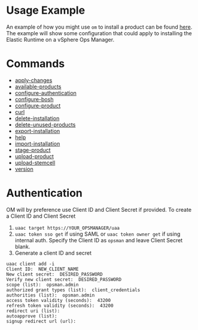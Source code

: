 # Usage Example

An example of how you might use `om` to install a product can be found [here](EXAMPLE.md).
The example will show some configuration that could apply to installing the Elastic Runtime
on a vSphere Ops Manager.

# Commands
* [apply-changes](apply-changes/README.md)
* [available-products](available-products/README.md)
* [configure-authentication](configure-authentication/README.md)
* [configure-bosh](configure-bosh/README.md)
* [configure-product](configure-product/README.md)
* [curl](curl/README.md)
* [delete-installation](delete-installation/README.md)
* [delete-unused-products](delete-unused-products/README.md)
* [export-installation](export-installation/README.md)
* [help](help/README.md)
* [import-installation](import-installation/README.md)
* [stage-product](stage-product/README.md)
* [upload-product](upload-product/README.md)
* [upload-stemcell](upload-stemcell/README.md)
* [version](version/README.md)

# Authentication
OM will by preference use Client ID and Client Secret if provided. To create a Client ID and Client Secret

1. `uaac target https://YOUR_OPSMANAGER/uaa`
1. `uaac token sso get` if using SAML or `uaac token owner get` if using internal auth. Specify the Client ID as `opsman` and leave Client Secret blank.
1. Generate a client ID and secret

```
uaac client add -i
Client ID:  NEW_CLIENT_NAME
New client secret:  DESIRED_PASSWORD
Verify new client secret:  DESIRED_PASSWORD
scope (list):  opsman.admin
authorized grant types (list):  client_credentials
authorities (list):  opsman.admin
access token validity (seconds):  43200
refresh token validity (seconds):  43200
redirect uri (list):
autoapprove (list):
signup redirect url (url):
```
